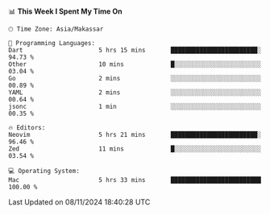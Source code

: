 <!--START_SECTION:waka-->
📊 **This Week I Spent My Time On** 

```text
🕑︎ Time Zone: Asia/Makassar

💬 Programming Languages: 
Dart                     5 hrs 15 mins       ████████████████████████░   94.73 % 
Other                    10 mins             █░░░░░░░░░░░░░░░░░░░░░░░░   03.04 % 
Go                       2 mins              ░░░░░░░░░░░░░░░░░░░░░░░░░   00.89 % 
YAML                     2 mins              ░░░░░░░░░░░░░░░░░░░░░░░░░   00.64 % 
jsonc                    1 min               ░░░░░░░░░░░░░░░░░░░░░░░░░   00.35 % 

🔥 Editors: 
Neovim                   5 hrs 21 mins       ████████████████████████░   96.46 % 
Zed                      11 mins             █░░░░░░░░░░░░░░░░░░░░░░░░   03.54 % 

💻 Operating System: 
Mac                      5 hrs 33 mins       █████████████████████████   100.00 % 
```


 Last Updated on 08/11/2024 18:40:28 UTC
<!--END_SECTION:waka-->
